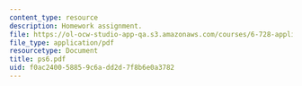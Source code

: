 ```yaml
---
content_type: resource
description: Homework assignment.
file: https://ol-ocw-studio-app-qa.s3.amazonaws.com/courses/6-728-applied-quantum-and-statistical-physics-fall-2006/f0ac240058859c6add2d7f8b6e0a3782_ps6.pdf
file_type: application/pdf
resourcetype: Document
title: ps6.pdf
uid: f0ac2400-5885-9c6a-dd2d-7f8b6e0a3782
---
```

